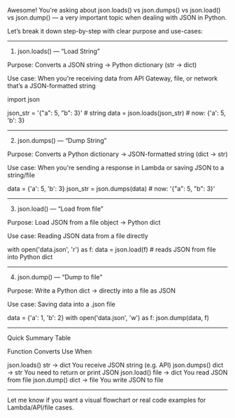 Awesome! You're asking about json.loads() vs json.dumps() vs json.load() vs json.dump() — a very important topic when dealing with JSON in Python.

Let’s break it down step-by-step with clear purpose and use-cases:


---

1. json.loads() — “Load String”

Purpose: Converts a JSON string → Python dictionary (str → dict)

Use case: When you're receiving data from API Gateway, file, or network that’s a JSON-formatted string


import json

json_str = '{"a": 5, "b": 3}'  # string
data = json.loads(json_str)    # now: {'a': 5, 'b': 3}


---

2. json.dumps() — “Dump String”

Purpose: Converts a Python dictionary → JSON-formatted string (dict → str)

Use case: When you're sending a response in Lambda or saving JSON to a string/file


data = {'a': 5, 'b': 3}
json_str = json.dumps(data)  # now: '{"a": 5, "b": 3}'


---

3. json.load() — “Load from file”

Purpose: Load JSON from a file object → Python dict

Use case: Reading JSON data from a file directly


with open('data.json', 'r') as f:
    data = json.load(f)  # reads JSON from file into Python dict


---

4. json.dump() — “Dump to file”

Purpose: Write a Python dict → directly into a file as JSON

Use case: Saving data into a .json file


data = {'a': 1, 'b': 2}
with open('data.json', 'w') as f:
    json.dump(data, f)


---

Quick Summary Table

Function	Converts	Use When

json.loads()	str → dict	You receive JSON string (e.g. API)
json.dumps()	dict → str	You need to return or print JSON
json.load()	file → dict	You read JSON from file
json.dump()	dict → file	You write JSON to file



---

Let me know if you want a visual flowchart or real code examples for Lambda/API/file cases.

